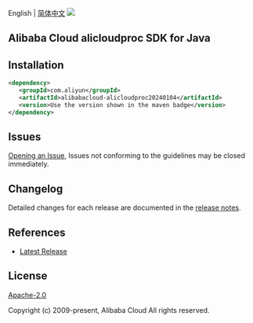 English | [简体中文](README-CN.md)
![](https://aliyunsdk-pages.alicdn.com/icons/AlibabaCloud.svg)

## Alibaba Cloud alicloudproc SDK for Java

## Installation

```xml
<dependency>
   <groupId>com.aliyun</groupId>
   <artifactId>alibabacloud-alicloudproc20240104</artifactId>
   <version>Use the version shown in the maven badge</version>
</dependency>
```

## Issues
[Opening an Issue](https://github.com/aliyun/alibabacloud-java-async-sdk/issues/new), Issues not conforming to the guidelines may be closed immediately.

## Changelog
Detailed changes for each release are documented in the [release notes](./ChangeLog.txt).

## References
* [Latest Release](https://github.com/aliyun/alibabacloud-async-java-sdk/)

## License
[Apache-2.0](http://www.apache.org/licenses/LICENSE-2.0)

Copyright (c) 2009-present, Alibaba Cloud All rights reserved.